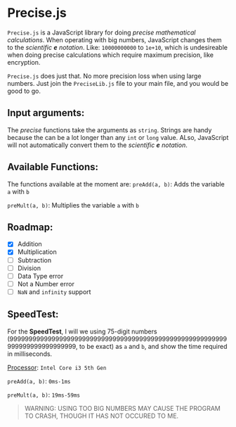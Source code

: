 # Precise.js
`Precise.js` is a JavaScript library for doing _precise mathematical calculations_. When operating with big numbers, JavaScript changes them to the _scientific __e__ notation_. Like: `10000000000` to `1e+10`, which is undesireable when doing precise calculations which require maximum precision, like encryption.

`Precise.js` does just that. No more precision loss when using large numbers. Just join the `PreciseLib.js` file to your main file, and you would be good to go.

## Input arguments:
The _precise_ functions take the arguments as `string`. Strings are handy because the can be a lot longer than any `int` or `long` value. ALso, JavaScript will not automatically convert them to the _scientific __e__ notation_.

## Available Functions:
The functions available at the moment are:
`preAdd(a, b)`: Adds the variable `a` with `b`

`preMult(a, b)`: Multiplies the variable `a` with `b`

## Roadmap:
- [x] Addition
- [x] Multiplication
- [ ] Subtraction
- [ ] Division
- [ ] Data Type error
- [ ] Not a Number error
- [ ] `NaN` and `infinity` support

## SpeedTest:
For the __SpeedTest__, I will we using 75-digit numbers (999999999999999999999999999999999999999999999999999999999999999999999999999, to be exact) as `a` and `b`, and show the time required in milliseconds.

[Processor](https://ark.intel.com/content/www/us/en/ark/products/series/84981/5th-generation-intel-core-i3-processors.html): `Intel Core i3 5th Gen`

`preAdd(a, b)`: `0ms-1ms`

`preMult(a, b)`: `19ms-59ms`


> WARNING: USING TOO BIG NUMBERS MAY CAUSE THE PROGRAM TO CRASH, THOUGH IT HAS NOT OCCURED TO ME.

